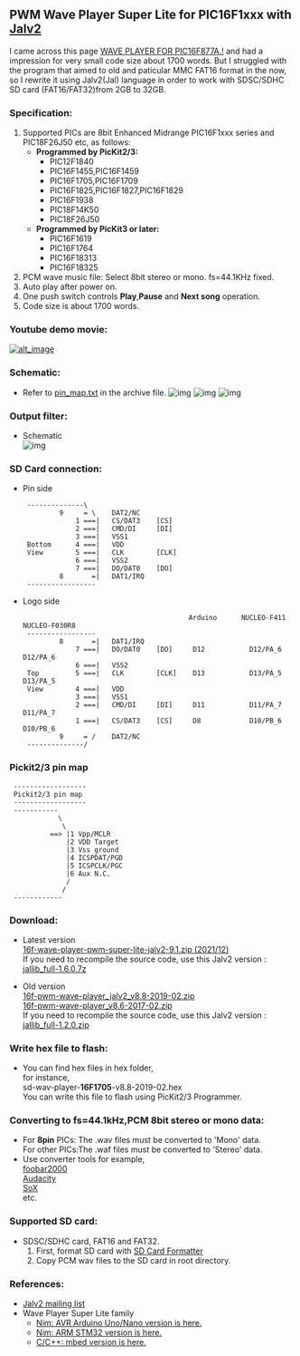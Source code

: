 ## PWM Wave Player Super Lite for PIC16F1xxx with [Jalv2](http://www.justanotherlanguage.org/downloads)
I came across this page [WAVE PLAYER FOR PIC16F877A.!](https://libstock.mikroe.com/projects/view/120/wave-player-for-pic16f877a) and had a impression for very small code size about 1700 words. But I struggled with the program that aimed to old and paticular MMC FAT16 format in the now, so I rewrite it using Jalv2(Jal) language in order to work with SDSC/SDHC SD card (FAT16/FAT32)from 2GB to 32GB.

### Specification:
1. Supported PICs are 8bit Enhanced Midrange PIC16F1xxx series and PIC18F26J50 etc, as follows:
    - **Programmed by PicKit2/3:**  
        * PIC12F1840    
        * PIC16F1455,PIC16F1459  
        * PIC16F1705,PIC16F1709  
        * PIC16F1825,PIC16F1827,PIC16F1829  
        * PIC16F1938  
        * PIC18F14K50  
        * PIC18F26J50
    - **Programmed by PicKit3 or later:**  
        * PIC16F1619  
        * PIC16F1764  
        * PIC16F18313  
        * PIC16F18325
1. PCM wave music file:  Select 8bit stereo or mono. fs=44.1KHz fixed.
1. Auto play after power on.
1. One push switch controls **Play**,**Pause** and **Next song** operation.
1. Code size is about 1700 words.

### Youtube demo movie:
[![alt_image](https://img.youtube.com/vi/41IuUC8VG0o/0.jpg)](https://www.youtube.com/watch?v=41IuUC8VG0o)

### Schematic:
* Refer to [pin_map.txt](https://github.com/dinau/16f-wave-player-pwm-super-lite-jalv2/blob/main/pin_map.txt) in the archive file.
![img](http://mpu.up.seesaa.net/image/pic16f18313-sd-wave-player_breadborad-2017-2.png)
![img](http://mpu.up.seesaa.net/image/pic16f18313-sd-wave-player_schematic-2017.png)
![img](http://mpu.up.seesaa.net/image/pic16f1827-wav-sd-player-schematic-2017.png)

### Output filter:
* Schematic  
![img](http://mpu.up.seesaa.net/image/pwm-filter-output.png)

### SD Card connection:
* Pin side
    ```
     --------------\
             9     = \    DAT2/NC
                 1 ===|   CS/DAT3    [CS]
                 2 ===|   CMD/DI     [DI]
                 3 ===|   VSS1
     Bottom      4 ===|   VDD
     View        5 ===|   CLK        [CLK]
                 6 ===|   VSS2
                 7 ===|   DO/DAT0    [DO]
             8       =|   DAT1/IRQ
     -----------------
    ```
 * Logo side
    ```
                                             Arduino      NUCLEO-F411       NUCLEO-F030R8
     -----------------
             8       =|   DAT1/IRQ
                 7 ===|   DO/DAT0    [DO]     D12           D12/PA_6           D12/PA_6
                 6 ===|   VSS2
     Top         5 ===|   CLK        [CLK]    D13           D13/PA_5           D13/PA_5
     View        4 ===|   VDD
                 3 ===|   VSS1
                 2 ===|   CMD/DI     [DI]     D11           D11/PA_7           D11/PA_7
                 1 ===|   CS/DAT3    [CS]     D8            D10/PB_6           D10/PB_6
             9     = /    DAT2/NC
     --------------/
    ```

### Pickit2/3 pin map
```
 ------------------
 Pickit2/3 pin map
 ------------------
 -----------
            \
             \
          ==> |1 Vpp/MCLR
              |2 VDD Target
              |3 Vss ground
              |4 ICSPDAT/PGD
              |5 ICSPCLK/PGC
              |6 Aux N.C.
              /
             /
 ------------
```

### Download:
*  Latest version  
[16f-wave-player-pwm-super-lite-jalv2-9.1.zip (2021/12)](https://bitbucket.org/dinau/16f-pwm-wav-sd-card-player/downloads/16f-wave-player-pwm-super-lite-jalv2-9.1.zip)  
If you need to recompile the source code, use this Jalv2 version : [jallib_full-1.6.0.7z](https://bitbucket.org/dinau/16f-pwm-wav-sd-card-player/downloads/jallib_full-1.6.0.7z)

* Old version  
[16f-pwm-wave-player_jalv2_v8.8-2019-02.zip](https://bitbucket.org/dinau/16f-pwm-wav-sd-card-player/downloads/16f-pwm-wave-player_jalv2_v8.8-2019-02.zip)  
[16f-pwm-wave-player_v8.6-2017-02.zip](https://bitbucket.org/dinau/16f-pwm-wav-sd-card-player/downloads/16f-pwm-wave-player_v8.6-2017-02.zip)  
If you need to recompile the source code, use this Jalv2 version : [jallib_full-1.2.0.zip](http://www.justanotherlanguage.org:3389/sites/default/files/ftp_server/builds/old_releases/jallib_full-1.2.0.zip)  

### Write hex file to flash:
* You can find hex files in hex folder,   
for instance,   
sd-wav-player-**16F1705**-v8.8-2019-02.hex  
You can write this file to flash using PicKit2/3 Programmer.  

### Converting to fs=44.1kHz,PCM 8bit stereo or mono data:
* For **8pin** PICs: The .wav files must be converted to 'Mono' data.  
For other PICs:The .waf files must be converted to 'Stereo' data.  
* Use converter tools for example,  
[foobar2000](https://www.foobar2000.org/)  
[Audacity](https://www.audacityteam.org/)  
[SoX](http://sox.sourceforge.net/)  
etc.  

### Supported SD card:
* SDSC/SDHC card, FAT16 and FAT32.  
    1. First, format SD card with [SD Card Formatter](https://www.sdcard.org/downloads/formatter_4/index.html)
    1. Copy PCM wav files to the SD card in root directory.  

### References:
* [Jalv2 mailing list](https://groups.google.com/g/jallist)
* Wave Player Super Lite family  
    * [Nim:   AVR Arduino Uno/Nano version is here. ](https://github.com/dinau/arduino-wave-player-pwm-super-lite-nim)
    * [Nim:   ARM STM32 version is here. ](https://github.com/dinau/stm32-wave-player-pwm-super-lite-nim) 
    * [C/C++:   mbed version is here.](https://os.mbed.com/users/mimi3/code/wave_player_super_lite/) 


